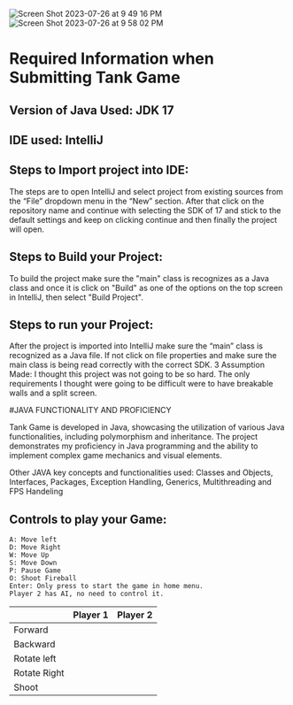 ![Screen Shot 2023-07-26 at 9 49 16 PM](https://github.com/Diaz5-hub/TankGame/assets/81527723/288d4044-5f20-462a-b2bf-867b824e4750)
![Screen Shot 2023-07-26 at 9 58 02 PM](https://github.com/Diaz5-hub/TankGame/assets/81527723/12f69321-4b07-4743-ab4c-2b5844d897e0)


# Required Information when Submitting Tank Game

## Version of Java Used: JDK 17

## IDE used: IntelliJ

## Steps to Import project into IDE:
The steps are to open IntelliJ and select project from existing sources from the “File” dropdown menu in the “New” section. After that click on the repository name and continue with selecting the SDK of 17 and stick to the default settings and keep on clicking continue and then finally the project will open.	

## Steps to Build your Project:
To build the project make sure the "main" class is recognizes as a Java class and once it is click on "Build" as one of the options on the top screen in IntelliJ, then select "Build Project".		
 
## Steps to run your Project: 
After the project is imported into IntelliJ make sure the “main” class is recognized as a Java file. If not click on file properties and make sure the main class is being read correctly with the correct SDK.	3
Assumption Made: I thought this project was not going to be so hard. The only requirements I thought were going to be difficult were to have breakable walls and a split screen.

#JAVA FUNCTIONALITY AND PROFICIENCY

Tank Game is developed in Java, showcasing the utilization of various Java functionalities, including polymorphism and inheritance. The project demonstrates my proficiency in Java programming and the ability to implement complex game mechanics and visual elements.

Other JAVA key concepts and functionalities used: Classes and Objects, Interfaces, Packages, Exception Handling, Generics, Multithreading and FPS Handeling

## Controls to play your Game:  
    A: Move left
    D: Move Right
    W: Move Up
    S: Move Down
    P: Pause Game
    O: Shoot Fireball
    Enter: Only press to start the game in home menu.
    Player 2 has AI, no need to control it.

|               | Player 1 | Player 2 |
|---------------|----------|----------|
|  Forward      |          |          |
|  Backward     |          |          |
|  Rotate left  |          |          |
|  Rotate Right |          |          |
|  Shoot        |          |          |

<!-- you may add more controls if you need to. -->
